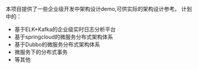   本项目提供了一些企业级开发中架构设计demo,可供实际的架构设计参考。
计划中的：

-	基于ELK+Kafka的企业级实时日志分析平台
-	基于springcloud的微服务分布式架构体系
-	基于Dubbo的微服务分布式架构体系
-	微服务下的分布式事务
-	等其他

